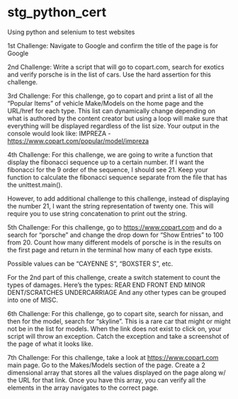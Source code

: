 # stg_python_cert
Using python and selenium to test websites

1st Challenge:
Navigate to Google and confirm the title of the page is for Google


2nd Challenge: 
Write a script that will go to copart.com, search for exotics and verify porsche is in the list of cars.  Use the hard assertion for this challenge.  


3rd Challenge: 
For this challenge, go to copart and print a list of all the “Popular Items” of vehicle Make/Models on the home page and the URL/href for each type.  This list can dynamically change depending on what is authored by the content creator but using a loop will make sure that everything will be displayed regardless of the list size.
Your output in the console would look like:
IMPREZA - https://www.copart.com/popular/model/impreza


4th Challenge:
For this challenge, we are going to write a function that display the fibonacci sequence up to a certain number.  If I want the fibonacci for the 9 order of the sequence, I should see 21.  Keep your function to calculate the fibonacci sequence separate from the file that has the unittest.main().

However, to add additional challenge to this challenge, instead of displaying the number 21, I want the string representation of twenty one.  This will require you to use string concatenation to print out the string. 


5th Challenge:
For this challenge, go to https://www.copart.com and do a search for “porsche” and change the  drop down for “Show Entries” to 100 from 20.  Count how many different models of porsche is in the results on the first page and return in the terminal how many of each type exists.  

Possible values can be “CAYENNE S”, “BOXSTER S”, etc.  

For the 2nd part of this challenge, create a switch statement to count the types of damages.
Here’s the types:
REAR END
FRONT END
MINOR DENT/SCRATCHES
UNDERCARRIAGE
And any other types can be grouped into one of MISC.  


6th Challenge:
For this challenge, go to copart site, search for nissan, and then for the model, search for “skyline”.  This is a rare car that might or might not be in the list for models.  When the link does not exist to click on, your script will throw an exception.  Catch the exception and take a screenshot of the page of what it looks like.  


7th Challenge:
For this challenge, take a look at https://www.copart.com main page.  Go to the Makes/Models section of the page.  Create a 2 dimensional array that stores all the values displayed on the page along w/ the URL for that link.  Once you have this array, you can verify all the elements in the array navigates to the correct page.  
